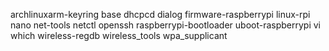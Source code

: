 archlinuxarm-keyring base dhcpcd dialog firmware-raspberrypi linux-rpi nano net-tools netctl openssh raspberrypi-bootloader uboot-raspberrypi vi which wireless-regdb wireless_tools wpa_supplicant
